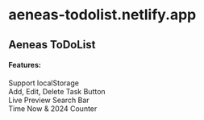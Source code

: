 # aeneas-todolist.netlify.app
## Aeneas ToDoList
#### Features:
Support localStorage<br>
Add, Edit, Delete Task Button<br>
Live Preview Search Bar<br>
Time Now & 2024 Counter<br>